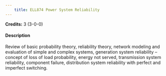 ```yaml
---
    title: ELL874 Power System Reliability
---
```

**Credits:** 3 (3-0-0)



#### Description 
Review of basic probability theory, reliability theory, network modeling and evaluation of simple and complex systems, generation system reliability – concept of loss of load probability, energy not served, transmission system reliability, component failure, distribution system reliability with perfect and imperfect switching.